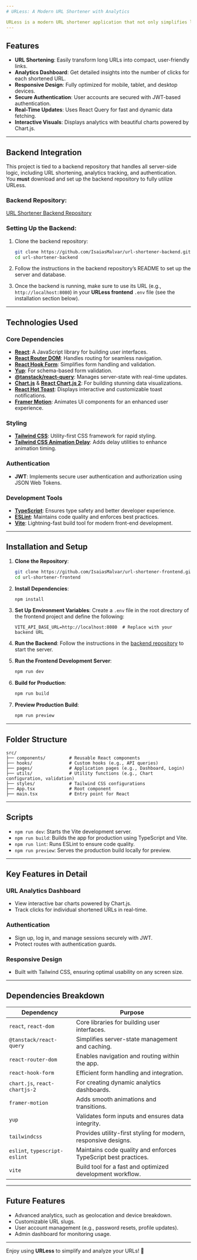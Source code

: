 ```yaml
---
# URLess: A Modern URL Shortener with Analytics

URLess is a modern URL shortener application that not only simplifies long URLs into more manageable ones but also provides real-time analytics on the number of clicks each shortened URL receives. Built with cutting-edge technologies, it is 100% responsive, ensuring a seamless experience across all devices. The application also features secure authentication powered by JSON Web Tokens (JWT).
---
```


## Features

- **URL Shortening**: Easily transform long URLs into compact, user-friendly links.
- **Analytics Dashboard**: Get detailed insights into the number of clicks for each shortened URL.
- **Responsive Design**: Fully optimized for mobile, tablet, and desktop devices.
- **Secure Authentication**: User accounts are secured with JWT-based authentication.
- **Real-Time Updates**: Uses React Query for fast and dynamic data fetching.
- **Interactive Visuals**: Displays analytics with beautiful charts powered by Chart.js.

---

## Backend Integration

This project is tied to a backend repository that handles all server-side logic, including URL shortening, analytics tracking, and authentication.  
You **must** download and set up the backend repository to fully utilize URLess.

### Backend Repository:

[URL Shortener Backend Repository](https://github.com/IsaiasMalvar/url-shortener-backend.git)

### Setting Up the Backend:

1. Clone the backend repository:

   ```bash
   git clone https://github.com/IsaiasMalvar/url-shortener-backend.git
   cd url-shortener-backend
   ```

2. Follow the instructions in the backend repository’s README to set up the server and database.

3. Once the backend is running, make sure to use its URL (e.g., `http://localhost:8080`) in your **URLess frontend** `.env` file (see the installation section below).

---

## Technologies Used

### Core Dependencies

- **[React](https://reactjs.org/)**: A JavaScript library for building user interfaces.
- **[React Router DOM](https://reactrouter.com/)**: Handles routing for seamless navigation.
- **[React Hook Form](https://react-hook-form.com/)**: Simplifies form handling and validation.
- **[Yup](https://github.com/jquense/yup)**: For schema-based form validation.
- **[@tanstack/react-query](https://tanstack.com/query/latest)**: Manages server-state with real-time updates.
- **[Chart.js](https://www.chartjs.org/)** & **[React Chart.js 2](https://react-chartjs-2.js.org/)**: For building stunning data visualizations.
- **[React Hot Toast](https://react-hot-toast.com/)**: Displays interactive and customizable toast notifications.
- **[Framer Motion](https://www.framer.com/motion/)**: Animates UI components for an enhanced user experience.

### Styling

- **[Tailwind CSS](https://tailwindcss.com/)**: Utility-first CSS framework for rapid styling.
- **[Tailwind CSS Animation Delay](https://www.npmjs.com/package/tailwindcss-animation-delay)**: Adds delay utilities to enhance animation timing.

### Authentication

- **JWT**: Implements secure user authentication and authorization using JSON Web Tokens.

### Development Tools

- **[TypeScript](https://www.typescriptlang.org/)**: Ensures type safety and better developer experience.
- **[ESLint](https://eslint.org/)**: Maintains code quality and enforces best practices.
- **[Vite](https://vitejs.dev/)**: Lightning-fast build tool for modern front-end development.

---

## Installation and Setup

1. **Clone the Repository**:

   ```bash
   git clone https://github.com/IsaiasMalvar/url-shortener-frontend.git
   cd url-shortener-frontend
   ```

2. **Install Dependencies**:

   ```bash
   npm install
   ```

3. **Set Up Environment Variables**:
   Create a `.env` file in the root directory of the frontend project and define the following:

   ```env
   VITE_API_BASE_URL=http://localhost:8080  # Replace with your backend URL
   ```

4. **Run the Backend**:
   Follow the instructions in the [backend repository](https://github.com/IsaiasMalvar/url-shortener-backend.git) to start the server.

5. **Run the Frontend Development Server**:

   ```bash
   npm run dev
   ```

6. **Build for Production**:

   ```bash
   npm run build
   ```

7. **Preview Production Build**:
   ```bash
   npm run preview
   ```

---

## Folder Structure

```
src/
├── components/         # Reusable React components
├── hooks/              # Custom hooks (e.g., API queries)
├── pages/              # Application pages (e.g., Dashboard, Login)
├── utils/              # Utility functions (e.g., Chart configuration, validation)
├── styles/             # Tailwind CSS configurations
├── App.tsx             # Root component
├── main.tsx            # Entry point for React
```

---

## Scripts

- `npm run dev`: Starts the Vite development server.
- `npm run build`: Builds the app for production using TypeScript and Vite.
- `npm run lint`: Runs ESLint to ensure code quality.
- `npm run preview`: Serves the production build locally for preview.

---

## Key Features in Detail

### URL Analytics Dashboard

- View interactive bar charts powered by Chart.js.
- Track clicks for individual shortened URLs in real-time.

### Authentication

- Sign up, log in, and manage sessions securely with JWT.
- Protect routes with authentication guards.

### Responsive Design

- Built with Tailwind CSS, ensuring optimal usability on any screen size.

---

## Dependencies Breakdown

| **Dependency**                | **Purpose**                                                    |
| ----------------------------- | -------------------------------------------------------------- |
| `react`, `react-dom`          | Core libraries for building user interfaces.                   |
| `@tanstack/react-query`       | Simplifies server-state management and caching.                |
| `react-router-dom`            | Enables navigation and routing within the app.                 |
| `react-hook-form`             | Efficient form handling and integration.                       |
| `chart.js`, `react-chartjs-2` | For creating dynamic analytics dashboards.                     |
| `framer-motion`               | Adds smooth animations and transitions.                        |
| `yup`                         | Validates form inputs and ensures data integrity.              |
| `tailwindcss`                 | Provides utility-first styling for modern, responsive designs. |
| `eslint`, `typescript-eslint` | Maintains code quality and enforces TypeScript best practices. |
| `vite`                        | Build tool for a fast and optimized development workflow.      |

---

## Future Features

- Advanced analytics, such as geolocation and device breakdown.
- Customizable URL slugs.
- User account management (e.g., password resets, profile updates).
- Admin dashboard for monitoring usage.

---

Enjoy using **URLess** to simplify and analyze your URLs! 🚀
